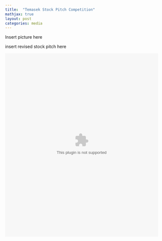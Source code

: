 ```yaml
---
title:  "Temasek Stock Pitch Competition"
mathjax: true
layout: post
categories: media
---
```


Insert picture here


insert revised stock pitch here

<embed src="Stock Pitch_Coinbase.doc" type="application/msword" width="500" height="600">

